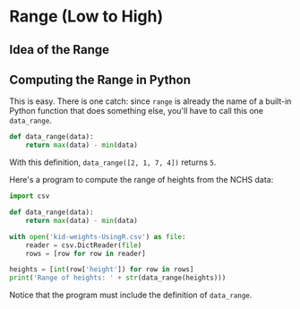 # Range (Low to High)

## Idea of the Range

## Computing the Range in Python

This is easy. There is one catch: since `range` is already the name of a built-in Python function that does something
else, you'll have to call this one `data_range`.

<!--data_range.py-->
```python
def data_range(data):
    return max(data) - min(data)
```

With this definition, `data_range([2, 1, 7, 4])` returns `5`.

Here's a program to compute the range of heights from the NCHS data:

<!--heights_range.py-->
```python
import csv

def data_range(data):
    return max(data) - min(data)

with open('kid-weights-UsingR.csv') as file:
    reader = csv.DictReader(file)
    rows = [row for row in reader]

heights = [int(row['height']) for row in rows]
print('Range of heights: ' + str(data_range(heights)))
```

Notice that the program must include the definition of `data_range`.
